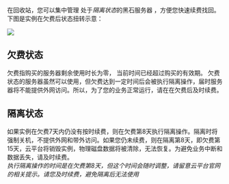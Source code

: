 在回收站，您可以集中管理 处于*隔离状态*的黑石服务器 ，方便您快速续费找回。</br>
下图是实例在欠费后状态扭转示意：

![](http://mc.qcloudimg.com/static/img/d13b2dc5437a38777bc77902848ccbd5/image.jpg)


## 欠费状态
欠费指购买的服务器剩余使用时长为零， 当前时间已经超过购买的有效期。 欠费状态的服务器虽然可以使用，但欠费达到一定时间后会被执行隔离操作，届时服务器将不能提供外网访问。所以，为了您的业务正常运行，请在在欠费后及时续费。

## 隔离状态
如果实例在欠费7天内仍没有按时续费，则在欠费第8天执行隔离操作。隔离时将强制关机，不提供外网和带外访问。如果您仍未续费，则在隔离第8天，即欠费第15天，云平台将销毁实例，物理磁盘数据将被清除，无法恢复。为避免业务中断和数据丢失，请及时续费。</br>
*执行隔离操作的时间是在欠费第8天，但这个时间会随时调整，请留意云平台官网的相关提示。请您及时续费，避免隔离后无法使用*